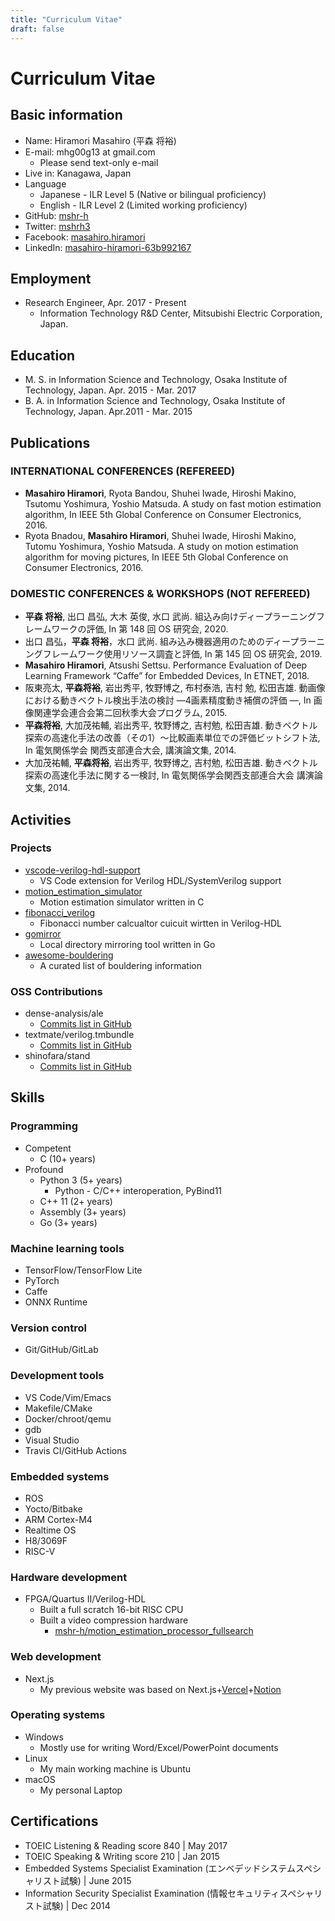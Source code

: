 ```yaml
---
title: "Curriculum Vitae"
draft: false
---
```


# Curriculum Vitae

## Basic information

- Name: Hiramori Masahiro (平森 将裕)
- E-mail: mhg00g13 at gmail.com
  - Please send text-only e-mail 
- Live in: Kanagawa, Japan
- Language
  - Japanese - ILR Level 5 (Native or bilingual proficiency)
  - English - ILR Level 2 (Limited working proficiency)
- GitHub: [mshr-h](https://github.com/mshr-h)
- Twitter: [mshrh3](https://twitter.com/mshrh3)
- Facebook: [masahiro.hiramori](https://www.facebook.com/masahiro.hiramori/)
- LinkedIn: [masahiro-hiramori-63b992167](https://www.linkedin.com/in/masahiro-hiramori-63b992167/)

## Employment

- Research Engineer, Apr. 2017 - Present
  - Information Technology R&#38;D Center, Mitsubishi Electric Corporation, Japan.

## Education

- M. S. in Information Science and Technology, Osaka Institute of Technology, Japan. Apr. 2015 - Mar. 2017
- B. A. in Information Science and Technology, Osaka Institute of Technology, Japan. Apr.2011 - Mar. 2015

## Publications

### INTERNATIONAL CONFERENCES (REFEREED)

- **Masahiro Hiramori**, Ryota Bandou, Shuhei Iwade, Hiroshi Makino, Tsutomu Yoshimura, Yoshio Matsuda. A study on fast motion estimation algorithm, In IEEE 5th Global Conference on Consumer Electronics, 2016.
- Ryota Bnadou, **Masahiro Hiramori**, Shuhei Iwade, Hiroshi Makino, Tutomu Yoshimura, Yoshio Matsuda. A study on motion estimation algorithm for moving pictures, In IEEE 5th Global Conference on Consumer Electronics, 2016.

### DOMESTIC CONFERENCES &#38; WORKSHOPS (NOT REFEREED)

- **平森 将裕**, 出口 昌弘, 大木 英俊, 水口 武尚. 組込み向けディープラーニングフレームワークの評価, In 第 148 回 OS 研究会, 2020.
- 出口 昌弘，**平森 将裕**，水口 武尚. 組み込み機器適用のためのディープラーニングフレームワーク使用リソース調査と評価, In 第 145 回 OS 研究会, 2019.
- **Masahiro Hiramori**, Atsushi Settsu. Performance Evaluation of Deep Learning Framework “Caffe” for Embedded Devices, In ETNET, 2018.
- 阪東亮太, **平森将裕**, 岩出秀平, 牧野博之, 布村泰浩, 吉村 勉, 松田吉雄. 動画像における動きベクトル検出手法の検討 ―4画素精度動き補償の評価 ―, In 画像関連学会連合会第二回秋季大会プログラム, 2015.
- **平森将裕**, 大加茂祐輔, 岩出秀平, 牧野博之, 吉村勉, 松田吉雄. 動きベクトル探索の高速化手法の改善（その1）～比較画素単位での評価ビットシフト法, In 電気関係学会 関西支部連合大会, 講演論文集, 2014.
- 大加茂祐輔, **平森将裕**, 岩出秀平, 牧野博之, 吉村勉, 松田吉雄. 動きベクトル探索の高速化手法に関する一検討, In 電気関係学会関西支部連合大会 講演論文集, 2014.

## Activities

### Projects

- [vscode-verilog-hdl-support](https://github.com/mshr-h/vscode-verilog-hdl-support)
  - VS Code extension for Verilog HDL/SystemVerilog support
- [motion_estimation_simulator](https://github.com/mshr-h/motion_estimation_simulator)
  - Motion estimation simulator written in C
- [fibonacci_verilog](https://github.com/mshr-h/fibonacci_verilog)
  - Fibonacci number calcualtor cuicuit wirtten in Verilog-HDL
- [gomirror](https://github.com/mshr-h/gomirror)
  - Local directory mirroring tool written in Go
- [awesome-bouldering](https://github.com/mshr-h/awesome-bouldering)
  - A curated list of bouldering information

### OSS Contributions

- dense-analysis/ale
  - [Commits list in GitHub](https://github.com/dense-analysis/ale/commits?author=mshr-h)
- textmate/verilog.tmbundle
  - [Commits list in GitHub](https://github.com/textmate/verilog.tmbundle/commits?author=mshr-h)
- shinofara/stand
  - [Commits list in GitHub](https://github.com/shinofara/stand/commits?author=mshr-h)

## Skills

### Programming

- Competent
  - C (10+ years)
- Profound
  - Python 3 (5+ years)
    - Python - C/C++ interoperation, PyBind11
  - C++ 11 (2+ years)
  - Assembly (3+ years)
  - Go (3+ years)

### Machine learning tools

- TensorFlow/TensorFlow Lite
- PyTorch
- Caffe
- ONNX Runtime

### Version control

- Git/GitHub/GitLab

### Development tools

- VS Code/Vim/Emacs
- Makefile/CMake
- Docker/chroot/qemu
- gdb
- Visual Studio
- Travis CI/GitHub Actions

### Embedded systems

- ROS
- Yocto/Bitbake
- ARM Cortex-M4
- Realtime OS
- H8/3069F
- RISC-V

### Hardware development

- FPGA/Quartus II/Verilog-HDL
  - Built a full scratch 16-bit RISC CPU
  - Built a video compression hardware
    - [mshr-h/motion_estimation_processor_fullsearch](https://github.com/mshr-h/motion_estimation_processor_fullsearch)

### Web development

- Next.js
  - My previous website was based on Next.js+[Vercel](https://vercel.com/)+[Notion](https://www.notion.so/)

### Operating systems

- Windows
  - Mostly use for writing Word/Excel/PowerPoint documents
- Linux
  - My main working machine is Ubuntu
- macOS
  - My personal Laptop

## Certifications

- TOEIC Listening &#38; Reading score 840 | May 2017
- TOEIC Speaking &#38; Writing score 210 | Jan 2015
- Embedded Systems Specialist Examination (エンベデッドシステムスペシャリスト試験) | June 2015
- Information Security Specialist Examination (情報セキュリティスペシャリスト試験) | Dec 2014
